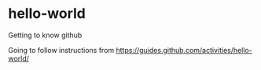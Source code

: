 # hello-world
Getting to know github

Going to follow instructions from https://guides.github.com/activities/hello-world/
